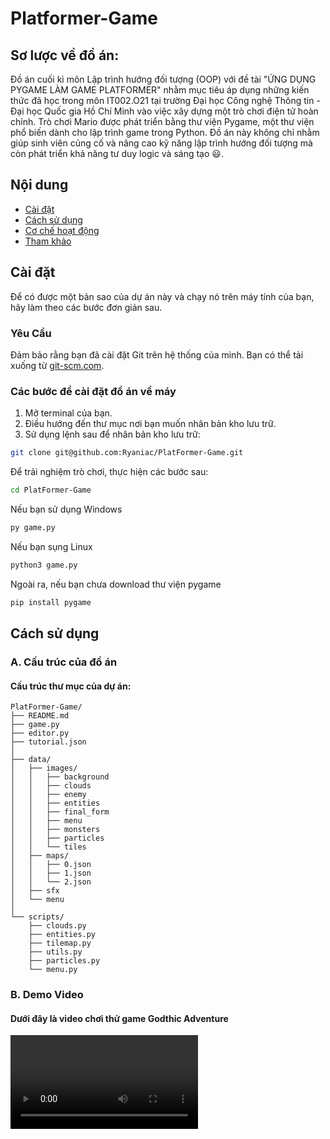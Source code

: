 # Platformer-Game
## Sơ lược về đồ án:  
Đồ án cuối kì môn Lập trình hướng đối tượng (OOP) với đề tài "ỨNG DỤNG PYGAME LÀM GAME PLATFORMER" nhằm mục tiêu áp dụng những kiến thức đã học trong môn IT002.O21 tại trường Đại học Công nghệ Thông tin - Đại học Quốc gia Hồ Chí Minh vào việc xây dựng một trò chơi điện tử hoàn chỉnh. Trò chơi Mario được phát triển bằng thư viện Pygame, một thư viện phổ biến dành cho lập trình game trong Python. Đồ án này không chỉ nhằm giúp sinh viên củng cố và nâng cao kỹ năng lập trình hướng đối tượng mà còn phát triển khả năng tư duy logic và sáng tạo :smiley:.

## Nội dung
- [Cài đặt](#Cài-đặt)
- [Cách sử dụng](#Cách-sử-dụng)
- [Cơ chế hoạt động](#Cơ-chế-hoạt-động)
- [Tham khảo](#Tham-khảo)


## Cài đặt 

Để có được một bản sao của dự án này và chạy nó trên máy tính của bạn, hãy làm theo các bước đơn giản sau.

### Yêu Cầu

Đảm bảo rằng bạn đã cài đặt Git trên hệ thống của mình. Bạn có thể tải xuống từ [git-scm.com](https://git-scm.com/).

### Các bước để cài đặt đồ án về máy

1. Mở terminal của bạn.
2. Điều hướng đến thư mục nơi bạn muốn nhân bản kho lưu trữ.
3. Sử dụng lệnh sau để nhân bản kho lưu trữ:

```bash
git clone git@github.com:Ryaniac/PlatFormer-Game.git
```
Để trải nghiệm trò chơi, thực hiện các bước sau:

```bash
cd PlatFormer-Game
```
Nếu bạn sử dụng Windows
```bash
py game.py
```
Nếu bạn sụng Linux
```bash
python3 game.py
```
Ngoài ra, nếu bạn chưa download thư viện pygame
```bash
pip install pygame
```
## Cách sử dụng

### A. Cấu trúc của đồ án 
#### Cấu trúc thư mục của dự án:

```plaintext
PlatFormer-Game/
├── README.md
├── game.py
├── editor.py
├── tutorial.json
│
├── data/
│   ├── images/
│   │   ├── background
│   │   ├── clouds
│   │   ├── enemy
│   │   ├── entities
│   │   ├── final_form
│   │   ├── menu
│   │   ├── monsters
│   │   ├── particles
│   │   └── tiles
│   ├── maps/
│   │   ├── 0.json
│   │   ├── 1.json
│   │   └── 2.json
│   ├── sfx
│   └── menu
│
└── scripts/
    ├── clouds.py
    ├── entities.py
    ├── tilemap.py
    ├── utils.py
    ├── particles.py
    └── menu.py

```
### B. Demo Video
#### Dưới đây là video chơi thử game Godthic Adventure
<video src="Ryaniac/PlatFormer-Game/Demo video/DemoVid.mp4" controls="controls" style="max-width: 100%;">
